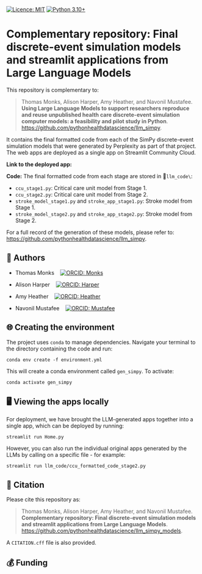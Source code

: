 [![Licence: MIT](https://img.shields.io/badge/Licence-MIT-yellow.svg)](https://opensource.org/licenses/MIT)
[![Python 3.10+](https://img.shields.io/badge/-Python_≥_3.10-306998?logo=python&logoColor=white)](https://www.python.org/downloads/release/python-360+/)

# Complementary repository: Final discrete-event simulation models and streamlit applications from Large Language Models

This repository is complementary to:

> Thomas Monks, Alison Harper, Amy Heather, and Navonil Mustafee. **Using Large Language Models to support researchers reproduce and reuse unpublished health care discrete-event simulation computer models: a feasibility and pilot study in Python**. https://github.com/pythonhealthdatascience/llm_simpy.

It contains the final formatted code from each of the SimPy discrete-event simulation models that were generated by Perplexity as part of that project. The web apps are deployed as a single app on Streamlit Community Cloud.

**Link to the deployed app:** <!--TODO: Add link-->

**Code:** The final formatted code from each stage are stored in 📁`llm_code\`:

* `ccu_stage1.py`: Critical care unit model from Stage 1.
* `ccu_stage2.py`: Critical care unit model from Stage 2.
* `stroke_model_stage1.py` and `stroke_app_stage1.py`:  Stroke model from Stage 1.
* `stroke_model_stage2.py` and `stroke_app_stage2.py`: Stroke model from Stage 2.

For a full record of the generation of these models, please refer to: https://github.com/pythonhealthdatascience/llm_simpy.

## 👥 Authors

* Thomas Monks &nbsp;&nbsp; [![ORCID: Monks](https://img.shields.io/badge/ORCID-0000--0003--2631--4481-brightgreen)](https://orcid.org/0000-0003-2631-4481)

* Alison Harper &nbsp;&nbsp; [![ORCID: Harper](https://img.shields.io/badge/ORCID-0000--0001--5274--5037-brightgreen)](https://orcid.org/0000-0001-5274-5037)

* Amy Heather &nbsp;&nbsp; [![ORCID: Heather](https://img.shields.io/badge/ORCID-0000--0002--6596--3479-brightgreen)](https://orcid.org/0000-0002-6596-3479)

* Navonil Mustafee &nbsp;&nbsp; [![ORCID: Mustafee](https://img.shields.io/badge/ORCID-0000--0002--2204--8924-brightgreen)](https://orcid.org/0000-0002-2204-8924)

## 🌐 Creating the environment

The project uses `conda` to manage dependencies. Navigate your terminal to the directory containing the code and run:

```
conda env create -f environment.yml
```

This will create a conda environment called `gen_simpy`. To activate:

```
conda activate gen_simpy
```

## 🖥️ Viewing the apps locally

For deployment, we have brought the LLM-generated apps together into a single app, which can be deployed by running:

```
streamlit run Home.py
```

However, you can also run the individual original apps generated by the LLMs by calling on a specific file - for example:

```
streamlit run llm_code/ccu_formatted_code_stage2.py
```

## 📝 Citation

Please cite this repository as:

> Thomas Monks, Alison Harper, Amy Heather, and Navonil Mustafee. **Complementary repository: Final discrete-event simulation models and streamlit applications from Large Language Models**. <https://github.com/pythonhealthdatascience/llm_simpy_models>.

A `CITATION.cff` file is also provided.

<!--TODO: Archive repository on Zenodo, and cite that -->

## 💰 Funding

<!--TODO: Add funding statement -->